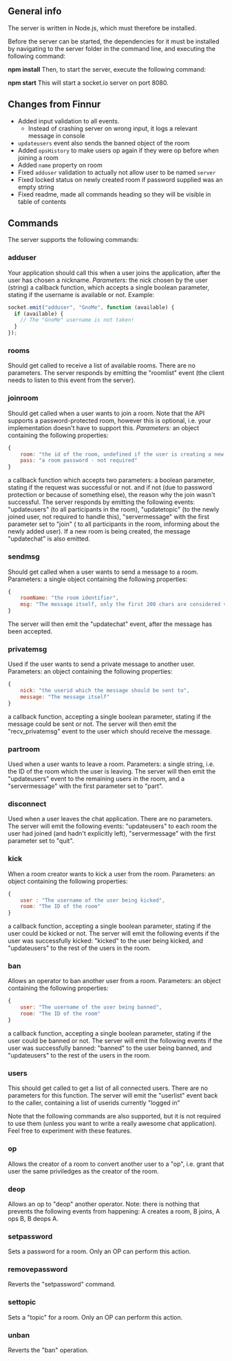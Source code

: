 ## General info

The server is written in Node.js, which must therefore be installed.

Before the server can be started, the dependencies for it must be installed by navigating to the server folder in the command line, and executing the following command:

**npm install**
Then, to start the server, execute the following command:

**npm start**
This will start a socket.io server on port 8080.

## Changes from Finnur

- Added input validation to all events.
  - Instead of crashing server on wrong input, it logs a relevant message in console
- `updateusers` event also sends the banned object of the room
- Added `opsHistory` to make users op again if they were op before when joining a room
- Added `name` property on room
- Fixed `adduser` validation to actually not allow user to be named `server`
- Fixed locked status on newly created room if password supplied was an empty string
- Fixed readme, made all commands heading so they will be visible in table of contents

## Commands

The server supports the following commands:

### adduser

Your application should call this when a user joins the application, after the user has chosen a nickname.
_Parameters:_
the nick chosen by the user (string)
a callback function, which accepts a single boolean parameter, stating if the username is available or not.
Example:

```js
socket.emit("adduser", "GnoMe", function (available) {
  if (available) {
    // The "GnoMe" username is not taken!
  }
});
```

### rooms

Should get called to receive a list of available rooms.
There are no parameters.
The server responds by emitting the "roomlist" event (the client needs to listen to this event from the server).

### joinroom

Should get called when a user wants to join a room. Note that the API supports a password-protected room, however this is optional, i.e. your implementation doesn't have to support this.
_Parameters:_
an object containing the following properties:

```js
{
    room: "the id of the room, undefined if the user is creating a new room",
    pass: "a room password - not required"
}
```

a callback function which accepts two parameters: a boolean parameter, stating if the request was successful or not. and if not (due to password protection or because of something else), the reason why the join wasn't successful.
The server responds by emitting the following events: "updateusers" (to all participants in the room), "updatetopic" (to the newly joined user, not required to handle this), "servermessage" with the first parameter set to "join" ( to all participants in the room, informing about the newly added user). If a new room is being created, the message "updatechat" is also emitted.

### sendmsg

Should get called when a user wants to send a message to a room.
Parameters:
a single object containing the following properties:

```js
{
    roomName: "the room identifier",
    msg: "The message itself, only the first 200 chars are considered valid"
}
```

The server will then emit the "updatechat" event, after the message has been accepted.

### privatemsg

Used if the user wants to send a private message to another user.
Parameters:
an object containing the following properties:

```js
{
    nick: "the userid which the message should be sent to",
    message: "The message itself"
}
```

a callback function, accepting a single boolean parameter, stating if the message could be sent or not.
The server will then emit the "recv_privatemsg" event to the user which should receive the message.

### partroom

Used when a user wants to leave a room.
Parameters:
a single string, i.e. the ID of the room which the user is leaving.
The server will then emit the "updateusers" event to the remaining users in the room, and a "servermessage" with the first parameter set to "part".

### disconnect

Used when a user leaves the chat application.
There are no parameters.
The server will emit the following events: "updateusers" to each room the user had joined (and hadn't explicitly left), "servermessage" with the first parameter set to "quit".

### kick

When a room creator wants to kick a user from the room.
Parameters:
an object containing the following properties:

```js
{
    user : "The username of the user being kicked",
    room: "The ID of the room"
}
```

a callback function, accepting a single boolean parameter, stating if the user could be kicked or not.
The server will emit the following events if the user was successfully kicked: "kicked" to the user being kicked, and "updateusers" to the rest of the users in the room.

### ban

Allows an operator to ban another user from a room.
Parameters:
an object containing the following properties:

```js
{
    user: "The username of the user being banned",
    room: "The ID of the room"
}
```

a callback function, accepting a single boolean parameter, stating if the user could be banned or not.
The server will emit the following events if the user was successfully banned: "banned" to the user being banned, and "updateusers" to the rest of the users in the room.

### users

This should get called to get a list of all connected users.
There are no parameters for this function.
The server will emit the "userlist" event back to the caller, containing a list of userids currently "logged in"

Note that the following commands are also supported, but it is not required to use them (unless you want to write a really awesome chat application). Feel free to experiment with these features.

### op

Allows the creator of a room to convert another user to a "op", i.e. grant that user the same priviledges as the creator of the room.

### deop

Allows an op to "deop" another operator. Note: there is nothing that prevents the following events from happening: A creates a room, B joins, A ops B, B deops A.

### setpassword

Sets a password for a room. Only an OP can perform this action.

### removepassword

Reverts the "setpassword" command.

### settopic

Sets a "topic" for a room. Only an OP can perform this action.

### unban

Reverts the "ban" operation.
